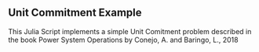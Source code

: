 ## Unit Commitment Example

This Julia Script implements a simple Unit Comitment problem described in the book Power System Operations by Conejo, A. and Baringo, L., 2018
